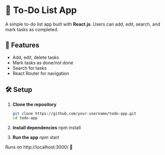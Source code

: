 # 📝 To-Do List App

A simple to-do list app built with **React.js**. Users can add, edit, search, and mark tasks as completed.

## 🚀 Features
- Add, edit, delete tasks
- Mark tasks as done/not done
- Search for tasks
- React Router for navigation

## 🛠️ Setup
1. **Clone the repository**
   ```sh
   git clone https://github.com/your-username/todo-app.git
   cd todo-app

2. **Install dependencies**
npm install


3. **Run the app**
npm start

Runs on http://localhost:3000/ 🚀
